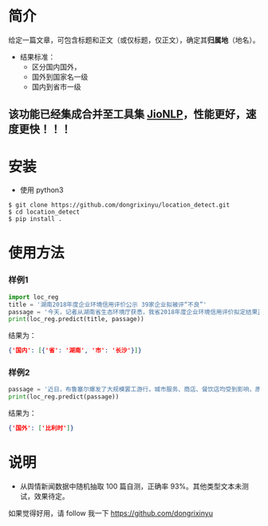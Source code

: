 # 简介
给定一篇文章，可包含标题和正文（或仅标题，仅正文），确定其**归属地**（地名）。
- 结果标准：
    - 区分国内国外，
    - 国外到国家名一级
    - 国内到省市一级

## 该功能已经集成合并至工具集 [JioNLP](https://github.com/dongrixinyu/JioNLP)，性能更好，速度更快！！！

# 安装
- 使用 python3
```
$ git clone https://github.com/dongrixinyu/location_detect.git
$ cd location_detect
$ pip install .
``` 
# 使用方法
### 样例1
```python
import loc_reg
title = '湖南2018年度企业环境信用评价公示 39家企业拟被评“不良”'
passage = '今天，记者从湖南省生态环境厅获悉，我省2018年度企业环境信用评价拟定结果正在长沙市进行公示，拟评定环境诚信企业31家、环境合格企业1247家、环境风险企业121家、环境不良企业39家。'
print(loc_reg.predict(title, passage))
```

结果为：
```json
{'国内': [{'省': '湖南', '市': '长沙'}]}
```

### 样例2

```python
passage = '近日，布鲁塞尔爆发了大规模罢工游行，城市服务、商店、餐饮店均受到影响，原因和欧盟税收等政策有关。'
print(loc_reg.predict(passage))
```

结果为：
```json
{'国外': ['比利时']}
```

# 说明

- 从舆情新闻数据中随机抽取 100 篇自测，正确率 93%。其他类型文本未测试，效果待定。

如果觉得好用，请 follow 我一下 https://github.com/dongrixinyu


